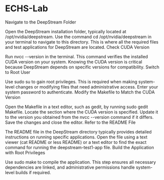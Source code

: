 # ECHS-Lab
Navigate to the DeepStream Folder

Open the DeepStream installation folder, typically located at /opt/nvidia/deepstream.
Use the command cd /opt/nvidia/deepstream in your terminal to navigate to this directory. This is where all the required files and test applications for DeepStream are located.
Check CUDA Version

Run nvcc --version in the terminal. This command verifies the installed CUDA version on your system.
Knowing the CUDA version is critical because DeepStream depends on specific versions for compatibility.
Switch to Root User

Use sudo su to gain root privileges. This is required when making system-level changes or modifying files that need administrative access.
Enter your system password to authenticate.
Modify the Makefile to Match the CUDA Version

Open the Makefile in a text editor, such as gedit, by running sudo gedit Makefile.
Locate the section where the CUDA version is specified. Update it to the version you obtained from the nvcc --version command if it differs.
Save the changes and close the editor.
Refer to the README File

The README file in the DeepStream directory typically provides detailed instructions on running specific applications.
Open the file using a text viewer (cat README or less README) or a text editor to find the exact command for running the deepstream-test1-app file.
Build the Application with Root Privileges

Use sudo make to compile the application.
This step ensures all necessary dependencies are linked, and administrative permissions handle system-level builds if required.
